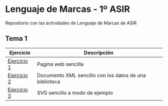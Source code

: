 # Lenguaje de Marcas - 1º ASIR
Repositorio con las actividades de Lenguaje de Marcas de ASIR

## Tema 1

| Ejercicio        | Descripción                |
| -------------    | -------------              |
| [Ejercicio 1](/Tema1/ActHTML1.html)      | Pagina web sencilla        |
| [Ejercicio 2](/Tema1/ActXML1.xml)        | Documento XML sencillo con los datos de una biblioteca                |
| [Ejercicio 3](/Tema1/SVGEjemplo.html)    | SVG sencillo a modo de ejemplo  |
